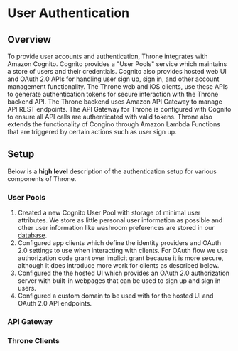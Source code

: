 # User Authentication

## Overview

To provide user accounts and authentication, Throne integrates with Amazon Cognito. Cognito provides a "User Pools" service which maintains a store of users and their credentials. Cognito also provides hosted web UI and OAuth 2.0 APIs for handling user sign up, sign in, and other account management functionality. The Throne web and iOS clients, use these APIs to generate authentication tokens for secure interaction with the Throne backend API. The Throne backend uses Amazon API Gateway to manage  API REST endpoints. The API Gateway for Throne is configured with Cognito to ensure all API calls are authenticated with valid tokens. Throne also extends the functionality of Congino through Amazon Lambda Functions that are triggered by certain actions such as user sign up.

## Setup

Below is a **high level** description of the authentication setup for various components of Throne. 

### User Pools

1. Created a new Cognito User Pool with storage of minimal user attributes. We store as little personal user information as possible and other user information like washroom preferences are stored in our [database](DATABASE_INFO.md).
2. Configured app clients which define the identity providers and OAuth 2.0 settings to use when interacting with clients. For OAuth flow we use authorization code grant over implicit grant because it is more secure, although it does introduce more work for clients as described below.
3. Configured the the hosted UI which provides an OAuth 2.0 authorization server with built-in webpages that can be used to sign up and sign in users.
4. Configured a custom domain to be used with for the hosted UI and OAuth 2.0 API endpoints.

### API Gateway



### Throne Clients
